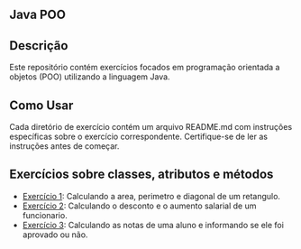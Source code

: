 ## Java POO

## Descrição
Este repositório contém exercícios focados em programação orientada a objetos (POO) utilizando a linguagem Java.

## Como Usar
Cada diretório de exercício contém um arquivo README.md com instruções específicas sobre o exercício correspondente. Certifique-se de ler as instruções antes de começar.

## Exercícios sobre classes, atributos e métodos
- [Exercício 1](./retangulo): Calculando a area, perimetro e diagonal de um retangulo.
- [Exercício 2](./funcionario): Calculando o desconto e o aumento salarial de um funcionario.
- [Exercício 3](./aprovadoOuNao): Calculando as notas de uma aluno e informando se ele foi aprovado ou não.
